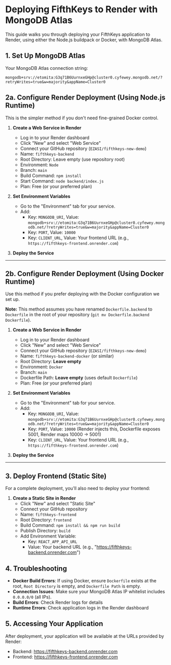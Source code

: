 # Deploying FifthKeys to Render with MongoDB Atlas

This guide walks you through deploying your FifthKeys application to Render, using either the Node.js buildpack or Docker, with MongoDB Atlas.

## 1. Set Up MongoDB Atlas

Your MongoDB Atlas connection string:
```
mongodb+srv://etomita:G3q71B6UurnxeGHp@cluster0.cyfewey.mongodb.net/?retryWrites=true&w=majority&appName=Cluster0
```

## 2a. Configure Render Deployment (Using Node.js Runtime)

This is the simpler method if you don't need fine-grained Docker control.

1. **Create a Web Service in Render**
   - Log in to your Render dashboard
   - Click "New" and select "Web Service"
   - Connect your GitHub repository (`EZASI/fifthkeys-new-demo`)
   - Name: `fifthkeys-backend`
   - Root Directory: Leave empty (use repository root)
   - Environment: `Node`
   - Branch: `main`
   - Build Command: `npm install`
   - Start Command: `node backend/index.js`
   - Plan: Free (or your preferred plan)

2. **Set Environment Variables**
   - Go to the "Environment" tab for your service.
   - Add:
     - Key: `MONGODB_URI`, Value: `mongodb+srv://etomita:G3q71B6UurnxeGHp@cluster0.cyfewey.mongodb.net/?retryWrites=true&w=majority&appName=Cluster0`
     - Key: `PORT`, Value: `10000`
     - Key: `CLIENT_URL`, Value: Your frontend URL (e.g., `https://fifthkeys-frontend.onrender.com`)

3. **Deploy the Service**

---

## 2b. Configure Render Deployment (Using Docker Runtime)

Use this method if you prefer deploying with the Docker configuration we set up.

**Note:** This method assumes you have renamed `Dockerfile.backend` to `Dockerfile` in the root of your repository (`git mv Dockerfile.backend Dockerfile`).

1. **Create a Web Service in Render**
   - Log in to your Render dashboard
   - Click "New" and select "Web Service"
   - Connect your GitHub repository (`EZASI/fifthkeys-new-demo`)
   - Name: `fifthkeys-backend-docker` (or similar)
   - Root Directory: **Leave empty**
   - Environment: `Docker`
   - Branch: `main`
   - Dockerfile Path: **Leave empty** (uses default `Dockerfile`)
   - Plan: Free (or your preferred plan)

2. **Set Environment Variables**
   - Go to the "Environment" tab for your service.
   - Add:
     - Key: `MONGODB_URI`, Value: `mongodb+srv://etomita:G3q71B6UurnxeGHp@cluster0.cyfewey.mongodb.net/?retryWrites=true&w=majority&appName=Cluster0`
     - Key: `PORT`, Value: `10000` (Render injects this, Dockerfile exposes 5001, Render maps 10000 -> 5001)
     - Key: `CLIENT_URL`, Value: Your frontend URL (e.g., `https://fifthkeys-frontend.onrender.com`)

3. **Deploy the Service**

---

## 3. Deploy Frontend (Static Site)

For a complete deployment, you'll also need to deploy your frontend:

1. **Create a Static Site in Render**
   - Click "New" and select "Static Site"
   - Connect your GitHub repository
   - Name: `fifthkeys-frontend`
   - Root Directory: `frontend`
   - Build Command: `npm install && npm run build`
   - Publish Directory: `build`
   - Add Environment Variable:
     - Key: `REACT_APP_API_URL`
     - Value: Your backend URL (e.g., "https://fifthkeys-backend.onrender.com")

## 4. Troubleshooting

- **Docker Build Errors**: If using Docker, ensure `Dockerfile` exists at the root, `Root Directory` is empty, and `Dockerfile Path` is empty.
- **Connection Issues**: Make sure your MongoDB Atlas IP whitelist includes `0.0.0.0/0` (all IPs).
- **Build Errors**: Check Render logs for details
- **Runtime Errors**: Check application logs in the Render dashboard

## 5. Accessing Your Application

After deployment, your application will be available at the URLs provided by Render:
- Backend: https://fifthkeys-backend.onrender.com
- Frontend: https://fifthkeys-frontend.onrender.com 